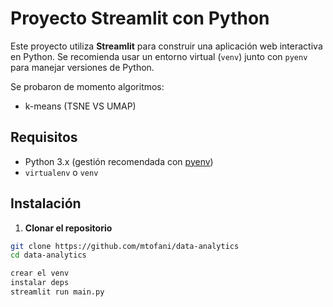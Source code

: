 # Proyecto Streamlit con Python

Este proyecto utiliza **Streamlit** para construir una aplicación web interactiva en Python. Se recomienda usar un entorno virtual (`venv`) junto con `pyenv` para manejar versiones de Python.

Se probaron de momento algoritmos:
- k-means (TSNE VS UMAP)

## Requisitos

- Python 3.x (gestión recomendada con [pyenv](https://github.com/pyenv/pyenv))
- `virtualenv` o `venv`

## Instalación

1. **Clonar el repositorio**

```bash
git clone https://github.com/mtofani/data-analytics
cd data-analytics

crear el venv
instalar deps
streamlit run main.py
